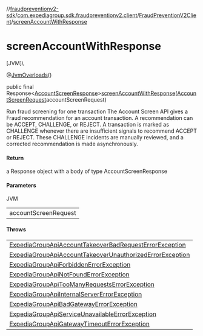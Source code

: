 //[fraudpreventionv2-sdk](../../../index.md)/[com.expediagroup.sdk.fraudpreventionv2.client](../index.md)/[FraudPreventionV2Client](index.md)/[screenAccountWithResponse](screen-account-with-response.md)

# screenAccountWithResponse

[JVM]\

@[JvmOverloads](https://kotlinlang.org/api/latest/jvm/stdlib/kotlin.jvm/-jvm-overloads/index.html)()

public final Response&lt;[AccountScreenResponse](../../com.expediagroup.sdk.fraudpreventionv2.models/-account-screen-response/index.md)&gt;[screenAccountWithResponse](screen-account-with-response.md)([AccountScreenRequest](../../com.expediagroup.sdk.fraudpreventionv2.models/-account-screen-request/index.md)accountScreenRequest)

Run fraud screening for one transaction The Account Screen API gives a Fraud recommendation for an account transaction. A recommendation can be ACCEPT, CHALLENGE, or REJECT. A transaction is marked as CHALLENGE whenever there are insufficient signals to recommend ACCEPT or REJECT. These CHALLENGE incidents are manually reviewed, and a corrected recommendation is made asynchronously.

#### Return

a Response object with a body of type AccountScreenResponse

#### Parameters

JVM

| |
|---|
| accountScreenRequest |

#### Throws

| |
|---|
| [ExpediaGroupApiAccountTakeoverBadRequestErrorException](../../com.expediagroup.sdk.fraudpreventionv2.models.exception/-expedia-group-api-account-takeover-bad-request-error-exception/index.md) |
| [ExpediaGroupApiAccountTakeoverUnauthorizedErrorException](../../com.expediagroup.sdk.fraudpreventionv2.models.exception/-expedia-group-api-account-takeover-unauthorized-error-exception/index.md) |
| [ExpediaGroupApiForbiddenErrorException](../../com.expediagroup.sdk.fraudpreventionv2.models.exception/-expedia-group-api-forbidden-error-exception/index.md) |
| [ExpediaGroupApiNotFoundErrorException](../../com.expediagroup.sdk.fraudpreventionv2.models.exception/-expedia-group-api-not-found-error-exception/index.md) |
| [ExpediaGroupApiTooManyRequestsErrorException](../../com.expediagroup.sdk.fraudpreventionv2.models.exception/-expedia-group-api-too-many-requests-error-exception/index.md) |
| [ExpediaGroupApiInternalServerErrorException](../../com.expediagroup.sdk.fraudpreventionv2.models.exception/-expedia-group-api-internal-server-error-exception/index.md) |
| [ExpediaGroupApiBadGatewayErrorException](../../com.expediagroup.sdk.fraudpreventionv2.models.exception/-expedia-group-api-bad-gateway-error-exception/index.md) |
| [ExpediaGroupApiServiceUnavailableErrorException](../../com.expediagroup.sdk.fraudpreventionv2.models.exception/-expedia-group-api-service-unavailable-error-exception/index.md) |
| [ExpediaGroupApiGatewayTimeoutErrorException](../../com.expediagroup.sdk.fraudpreventionv2.models.exception/-expedia-group-api-gateway-timeout-error-exception/index.md) |
